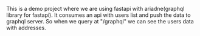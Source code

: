 This is a demo project where we are using fastapi with ariadne(graphql library for fastapi). It consumes an api with users list and push the data to graphql server. So when we query at "<host>/graphql" we can see the users data with addresses.